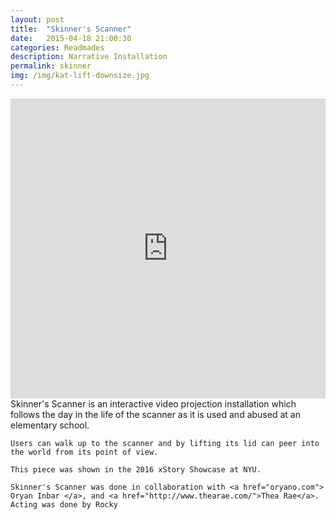 ```yaml
---
layout: post
title:  "Skinner's Scanner"
date:   2015-04-18 21:00:30
categories: Readmades
description: Narrative Installation
permalink: skinner
img: /img/kat-lift-downsize.jpg
---
```

<div>
	<iframe width="100%" height="480" src="https://www.youtube.com/embed/VqxwXtlUiYg" frameborder="0" allowfullscreen></iframe>
</div>
<div>
	Skinner's Scanner is an interactive video projection installation which follows the day in the life of the scanner as it is used and abused at an elementary school. 

	Users can walk up to the scanner and by lifting its lid can peer into the world from its point of view. 

	This piece was shown in the 2016 xStory Showcase at NYU.

	Skinner's Scanner was done in collaboration with <a href="oryano.com"> Oryan Inbar </a>, and <a href="http://www.thearae.com/">Thea Rae</a>. Acting was done by Rocky
</div>
 <!-- <img src="{{post.img}}" class="img-responsive" alt="Responsive image"> -->


[jekyll]:      http://jekyllrb.com
[jekyll-gh]:   https://github.com/jekyll/jekyll
[jekyll-help]: https://github.com/jekyll/jekyll-help
